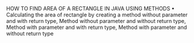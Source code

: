 HOW TO FIND AREA OF A RECTANGLE IN JAVA USING METHODS
•	Calculating the area of rectangle by creating a method without parameter and with return type, Method  without parameter and without return type, Method  with parameter and with return type, Method  with parameter and without return type

